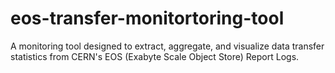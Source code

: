 # eos-transfer-monitortoring-tool
A monitoring tool designed to extract, aggregate, and visualize data transfer statistics from CERN's EOS (Exabyte Scale Object Store) Report Logs.

